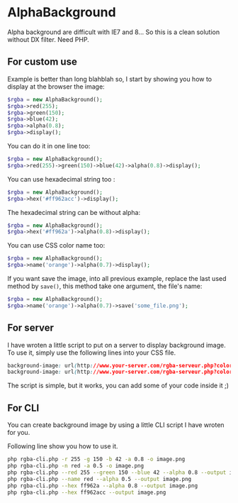 # AlphaBackground

Alpha background are difficult with IE7 and 8… So this is a clean solution without DX filter. Need PHP.

## For custom use

Example is better than long blahblah so, I start by showing you how to display at the browser the image:

``` php
$rgba = new AlphaBackground();
$rgba->red(255);
$rgba->green(150);
$rgba->blue(42);
$rgba->alpha(0.8);
$rgba->display();
```
You can do it in one line too:

``` php
$rgba = new AlphaBackground();
$rgba->red(255)->green(150)->blue(42)->alpha(0.8)->display();
```

You can use hexadecimal string too :

``` php
$rgba = new AlphaBackground();
$rgba->hex('#ff962acc')->display();
```

The hexadecimal string can be without alpha:

``` php
$rgba = new AlphaBackground();
$rgba->hex('#ff962a')->alpha(0.8)->display();
```

You can use CSS color name too:
``` php
$rgba = new AlphaBackground();
$rgba->name('orange')->alpha(0.7)->display();
```

If you want save the image, into all previous example, replace the last used method by `save()`, this method take one argument, the file's name:
``` php
$rgba = new AlphaBackground();
$rgba->name('orange')->alpha(0.7)->save('some_file.png');
```

## For server

I have wroten a little script to put on a server to display background image. To use it, simply use the following lines into your CSS file.


``` css
background-image: url(http://www.your-server.com/rgba-serveur.php?color=255,150,42,0.8);
background-image: url(http://www.your-server.com/rgba-serveur.php?color=red,0.5);

```

The script is simple, but it works, you can add some of your code inside it ;)


## For CLI

You can create background image by using a little CLI script I have wroten for you.

Following line show you how to use it.

``` bash
php rgba-cli.php -r 255 -g 150 -b 42 -a 0.8 -o image.png
php rgba-cli.php -n red -a 0.5 -o image.png
php rgba-cli.php --red 255 --green 150 --blue 42 --alpha 0.8 --output image.png
php rgba-cli.php --name red --alpha 0.5 --output image.png
php rgba-cli.php --hex ff962a --alpha 0.8 --output image.png
php rgba-cli.php --hex ff962acc --output image.png
```
